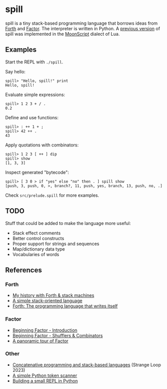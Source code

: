 # spill

spill is a tiny stack-based programming language that borrows ideas from
[Forth](#forth) and [Factor](#factor). The interpreter is written in Python.
A [previous version](https://github.com/aprell/spill/tree/5a2546a) of spill
was implemented in the [MoonScript](http://moonscript.org) dialect of Lua.

## Examples

Start the REPL with `./spill`.

Say hello:

```
spill> "Hello, spill!" print
Hello, spill!
```

Evaluate simple expressions:

```
spill> 1 2 3 + / .
0.2
```

Define and use functions:

```
spill> : ++ 1 + ;
spill> 42 ++ .
43
```

Apply quotations with combinators:

```
spill> 1 2 3 [ ++ ] dip
spill> show
[1, 3, 3]
```

Inspect generated "bytecode":

```
spill> [ 3 0 > if "yes" else "no" then . ] spill show
[push, 3, push, 0, >, branch?, 11, push, yes, branch, 13, push, no, .]
```

Check `src/prelude.spill` for more examples.

## TODO

Stuff that could be added to make the language more useful:
- Stack effect comments
- Better control constructs
- Proper support for strings and sequences
- Map/dictionary data type
- Vocabularies of words

## References

### Forth
- [My history with Forth & stack machines](http://yosefk.com/blog/my-history-with-forth-stack-machines.html)
- [A simple stack-oriented language](http://www.openbookproject.net/py4fun/forth/forth.html)
- [Forth: The programming language that writes itself](http://ratfactor.com/forth/the_programming_language_that_writes_itself.html)

### Factor
- [Beginning Factor - Introduction](http://elasticdog.com/2008/11/beginning-factor-introduction)
- [Beginning Factor - Shufflers & Combinators](http://elasticdog.com/2008/12/beginning-factor-shufflers-and-combinators)
- [A panoramic tour of Factor](http://andreaferretti.github.io/factor-tutorial)

### Other
- [Concatenative programming and stack-based languages](https://www.youtube.com/watch?v=umSuLpjFUf8) (Strange Loop 2023)
- [A simple Python token scanner](https://gist.github.com/blinks/47989)
- [Building a small REPL in Python](https://bernsteinbear.com/blog/simple-python-repl)
